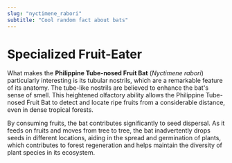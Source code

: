 ```yaml
---
slug: "nyctimene_rabori"
subtitle: "Cool random fact about bats"
---
```


# Specialized Fruit-Eater

What makes the **Philippine Tube-nosed Fruit Bat** (_Nyctimene rabori_)
particularly interesting is its tubular nostrils, which are a remarkable feature of its anatomy.
The tube-like nostrils are believed to enhance the bat's sense of smell.
This heightened olfactory ability allows the Philippine Tube-nosed Fruit Bat
to detect and locate ripe fruits from a considerable distance, even in dense tropical forests.

By consuming fruits, the bat contributes significantly to seed dispersal.
As it feeds on fruits and moves from tree to tree,
the bat inadvertently drops seeds in different locations,
aiding in the spread and germination of plants,
which contributes to forest regeneration and helps maintain the diversity of plant species in its ecosystem.
